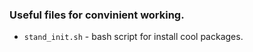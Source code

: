 ### Useful files for convinient working.

* `stand_init.sh` - bash script for install cool packages.
